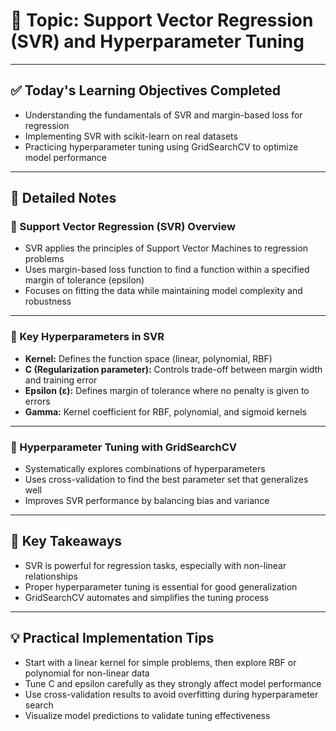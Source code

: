 # 📘 Topic: Support Vector Regression (SVR) and Hyperparameter Tuning

---

## ✅ Today's Learning Objectives Completed

- Understanding the fundamentals of SVR and margin-based loss for regression  
- Implementing SVR with scikit-learn on real datasets  
- Practicing hyperparameter tuning using GridSearchCV to optimize model performance  

---

## 📝 Detailed Notes

### 🔹 Support Vector Regression (SVR) Overview

- SVR applies the principles of Support Vector Machines to regression problems  
- Uses margin-based loss function to find a function within a specified margin of tolerance (epsilon)  
- Focuses on fitting the data while maintaining model complexity and robustness  

---

### 🔹 Key Hyperparameters in SVR

- **Kernel:** Defines the function space (linear, polynomial, RBF)  
- **C (Regularization parameter):** Controls trade-off between margin width and training error  
- **Epsilon (ε):** Defines margin of tolerance where no penalty is given to errors  
- **Gamma:** Kernel coefficient for RBF, polynomial, and sigmoid kernels  

---

### 🔹 Hyperparameter Tuning with GridSearchCV

- Systematically explores combinations of hyperparameters  
- Uses cross-validation to find the best parameter set that generalizes well  
- Improves SVR performance by balancing bias and variance  

---

## 🔑 Key Takeaways

- SVR is powerful for regression tasks, especially with non-linear relationships  
- Proper hyperparameter tuning is essential for good generalization  
- GridSearchCV automates and simplifies the tuning process  

---

## 💡 Practical Implementation Tips

- Start with a linear kernel for simple problems, then explore RBF or polynomial for non-linear data  
- Tune C and epsilon carefully as they strongly affect model performance  
- Use cross-validation results to avoid overfitting during hyperparameter search  
- Visualize model predictions to validate tuning effectiveness  
